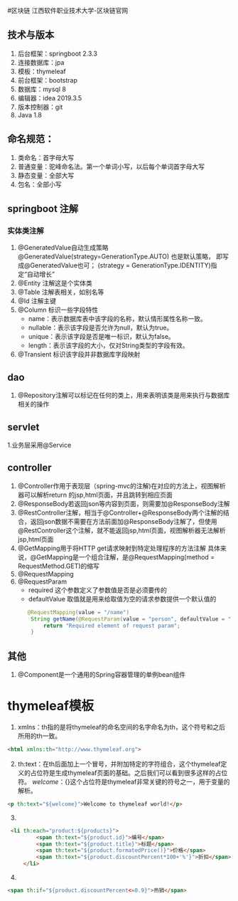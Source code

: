 #区块链
江西软件职业技术大学-区块链官网

## 技术与版本
1. 后台框架：springboot 2.3.3
2. 连接数据库：jpa 
3. 模板：thymeleaf
4. 前台框架：bootstrap
5. 数据库：mysql 8
6. 编辑器：idea 2019.3.5
7. 版本控制器：git
8. Java 1.8


## 命名规范：
1. 类命名：首字母大写
2. 普通变量：驼峰命名法。第一个单词小写，以后每个单词首字母大写
3. 静态变量：全部大写
4. 包名：全部小写

## springboot 注解
### 实体类注解
1. @GeneratedValue自动生成策略
    @GeneratedValue(strategy=GenerationType.AUTO) 也是默认策略， 即写成@GeneratedValue也可；
    (strategy = GenerationType.IDENTITY)指定“自动增长”
2. @Entity 注解这是个实体类
3. @Table 注解表相关，如别名等
4. @Id 注解主键
6. @Column 标识一些字段特性
    - name：表示数据库表中该字段的名称，默认情形属性名称一致。
    - nullable：表示该字段是否允许为null，默认为true。
    - unique：表示该字段是否是唯一标识，默认为false。
    - length：表示该字段的大小，仅对String类型的字段有效。
7. @Transient 标识该字段并非数据库字段映射
## dao
1. @Repository注解可以标记在任何的类上，用来表明该类是用来执行与数据库相关的操作
## servlet
1.业务层采用@Service
## controller
1. @Controller作用于表现层（spring-mvc的注解)在对应的方法上，视图解析器可以解析return 的jsp,html页面，并且跳转到相应页面
1. @ResponseBody若返回json等内容到页面，则需要加@ResponseBody注解
1. @RestController注解，相当于@Controller+@ResponseBody两个注解的结合，返回json数据不需要在方法前面加@ResponseBody注解了，但使用@RestController这个注解，就不能返回jsp,html页面，视图解析器无法解析jsp,html页面
2. @GetMapping用于将HTTP get请求映射到特定处理程序的方法注解
   具体来说，@GetMapping是一个组合注解，是@RequestMapping(method = RequestMethod.GET)的缩写
3. @RequestMapping
4. @RequestParam
    - required 这个参数定义了参数值是否是必须要传的
    - defaultValue 取值就是用来给取值为空的请求参数提供一个默认值的
    ```java
       @RequestMapping(value = "/name")
        String getName(@RequestParam(value = "person", defaultValue = "John") String personName) {
            return "Required element of request param";
        }
    ```
## 其他
1. @Component是一个通用的Spring容器管理的单例bean组件

# thymeleaf模板
1. xmlns：th指的是将thymeleaf的命名空间的名字命名为th，这个符号和之后所用的th一致。
```html
<html xmlns:th="http://www.thymeleaf.org">
```
2. th:text：在th后面加上一个冒号，并附加特定的字符组合，这个thymeleaf定义的占位符是生成thymeleaf页面的基础。之后我们可以看到很多这样的占位符。
   ${welcome}：${}这个占位符是thymeleaf非常关键的符号之一，用于变量的解析。
```html
<p th:text="${welcome}">Welcome to thymeleaf world!</p>
```
3. 
```html
 <li th:each="product:${products}">
         <span th:text="${product.id}">编号</span>
         <span th:text="${product.title}">标题</span>
         <span th:text="${product.formatedPrice()}">价格</span>
         <span th:text="${product.discountPercent*100+'%'}">折扣</span>
     </li>
```
4. 
```html
<span th:if="${product.discountPercent<=0.9}">热销</span>
```



